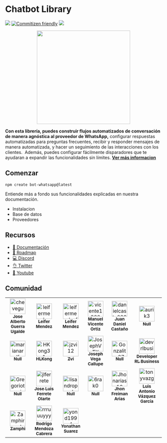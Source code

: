 # Chatbot Library
![](https://img.shields.io/npm/v/@bot-whatsapp/bot?color=%2300c200&label=%40bot-whatsapp)
[![Commitizen friendly](https://img.shields.io/badge/commitizen-friendly-brightgreen.svg)](http://commitizen.github.io/cz-cli/)
[![](https://img.shields.io/discord/915193197645402142?logo=discord)](https://link.codigoencasa.com/DISCORD)

<p align="center">
  <img width="300" src="https://i.imgur.com/Oauef6t.png">
</p>


**Con esta librería, puedes construir flujos automatizados de conversación de manera agnóstica al proveedor de WhatsApp,** configurar respuestas automatizadas para preguntas frecuentes, recibir y responder mensajes de manera automatizada, y hacer un seguimiento de las interacciones con los clientes.  Además, puedes configurar fácilmente disparadores que te ayudaran a expandir las funcionalidades sin límites. **[Ver más informacion](https://bot-whatsapp.netlify.app/)**

## Comenzar

```
npm create bot-whatsapp@latest
```

Entiende más a fondo sus funcionalidades explicadas en nuestra documentación.

- Instalacion
- Base de datos
- Proveedores

## Recursos
- [📄 Documentación](https://bot-whatsapp.netlify.app/)
- [🚀 Roadmap](https://github.com/orgs/codigoencasa/projects/1)
- [💻 Discord](https://link.codigoencasa.com/DISCORD)
- [👌 Twitter](https://twitter.com/leifermendez)
- [🎥 Youtube](https://www.youtube.com/watch?v=5lEMCeWEJ8o&list=PL_WGMLcL4jzWPhdhcUyhbFU6bC0oJd2BR)

## Comunidad
<!-- readme: collaborators,contributors -start -->
<table>
<tr>
    <td align="center">
        <a href="https://github.com/cheveguerra">
            <img src="https://avatars.githubusercontent.com/u/5891114?v=4" width="50;" alt="cheveguerra"/>
            <br />
            <sub><b>Jose Alberto Guerra Ugalde</b></sub>
        </a>
    </td>
    <td align="center">
        <a href="https://github.com/leifermendez">
            <img src="https://avatars.githubusercontent.com/u/15802366?v=4" width="50;" alt="leifermendez"/>
            <br />
            <sub><b>Leifer Mendez</b></sub>
        </a>
    </td>
    <td align="center">
        <a href="https://github.com/leifermendezfroged">
            <img src="https://avatars.githubusercontent.com/u/97020486?v=4" width="50;" alt="leifermendezfroged"/>
            <br />
            <sub><b>Leifer Mendez</b></sub>
        </a>
    </td>
    <td align="center">
        <a href="https://github.com/vicente1992">
            <img src="https://avatars.githubusercontent.com/u/57806030?v=4" width="50;" alt="vicente1992"/>
            <br />
            <sub><b>Manuel Vicente Ortiz</b></sub>
        </a>
    </td>
    <td align="center">
        <a href="https://github.com/danielcasta0398">
            <img src="https://avatars.githubusercontent.com/u/98791147?v=4" width="50;" alt="danielcasta0398"/>
            <br />
            <sub><b>Juan Daniel Castaño</b></sub>
        </a>
    </td>
    <td align="center">
        <a href="https://github.com/aurik3">
            <img src="https://avatars.githubusercontent.com/u/37228512?v=4" width="50;" alt="aurik3"/>
            <br />
            <sub><b>Null</b></sub>
        </a>
    </td></tr>
<tr>
    <td align="center">
        <a href="https://github.com/marianarolfo">
            <img src="https://avatars.githubusercontent.com/u/68322254?v=4" width="50;" alt="marianarolfo"/>
            <br />
            <sub><b>Null</b></sub>
        </a>
    </td>
    <td align="center">
        <a href="https://github.com/HKong31">
            <img src="https://avatars.githubusercontent.com/u/113340082?v=4" width="50;" alt="HKong31"/>
            <br />
            <sub><b>HLKong</b></sub>
        </a>
    </td>
    <td align="center">
        <a href="https://github.com/jzvi12">
            <img src="https://avatars.githubusercontent.com/u/10729787?v=4" width="50;" alt="jzvi12"/>
            <br />
            <sub><b>Zvi</b></sub>
        </a>
    </td>
    <td align="center">
        <a href="https://github.com/JosephVTX">
            <img src="https://avatars.githubusercontent.com/u/91026290?v=4" width="50;" alt="JosephVTX"/>
            <br />
            <sub><b>Joseph Vega Callupe</b></sub>
        </a>
    </td>
    <td align="center">
        <a href="https://github.com/Gonzalito87">
            <img src="https://avatars.githubusercontent.com/u/100331586?v=4" width="50;" alt="Gonzalito87"/>
            <br />
            <sub><b>Null</b></sub>
        </a>
    </td>
    <td align="center">
        <a href="https://github.com/devrlbusiness">
            <img src="https://avatars.githubusercontent.com/u/66280283?v=4" width="50;" alt="devrlbusiness"/>
            <br />
            <sub><b>Developer RL Business</b></sub>
        </a>
    </td></tr>
<tr>
    <td align="center">
        <a href="https://github.com/Gregoriotecnico">
            <img src="https://avatars.githubusercontent.com/u/118696506?v=4" width="50;" alt="Gregoriotecnico"/>
            <br />
            <sub><b>Null</b></sub>
        </a>
    </td>
    <td align="center">
        <a href="https://github.com/jlferrete">
            <img src="https://avatars.githubusercontent.com/u/36698913?v=4" width="50;" alt="jlferrete"/>
            <br />
            <sub><b>Jose Luis Ferrete Olarte</b></sub>
        </a>
    </td>
    <td align="center">
        <a href="https://github.com/lisandroprada">
            <img src="https://avatars.githubusercontent.com/u/7232326?v=4" width="50;" alt="lisandroprada"/>
            <br />
            <sub><b>Null</b></sub>
        </a>
    </td>
    <td align="center">
        <a href="https://github.com/6rak0">
            <img src="https://avatars.githubusercontent.com/u/12260031?v=4" width="50;" alt="6rak0"/>
            <br />
            <sub><b>Null</b></sub>
        </a>
    </td>
    <td align="center">
        <a href="https://github.com/Jhonarias13">
            <img src="https://avatars.githubusercontent.com/u/19483021?v=4" width="50;" alt="Jhonarias13"/>
            <br />
            <sub><b>Jhon Freiman Arias</b></sub>
        </a>
    </td>
    <td align="center">
        <a href="https://github.com/tonyvazgar">
            <img src="https://avatars.githubusercontent.com/u/21047090?v=4" width="50;" alt="tonyvazgar"/>
            <br />
            <sub><b>Luis Antonio Vázquez García</b></sub>
        </a>
    </td></tr>
<tr>
    <td align="center">
        <a href="https://github.com/Zamphiropolos">
            <img src="https://avatars.githubusercontent.com/u/40876040?v=4" width="50;" alt="Zamphiropolos"/>
            <br />
            <sub><b>Zamphi</b></sub>
        </a>
    </td>
    <td align="center">
        <a href="https://github.com/rrruuuyyy">
            <img src="https://avatars.githubusercontent.com/u/33061671?v=4" width="50;" alt="rrruuuyyy"/>
            <br />
            <sub><b>Rodrigo Mendoza Cabrera</b></sub>
        </a>
    </td>
    <td align="center">
        <a href="https://github.com/yond1994">
            <img src="https://avatars.githubusercontent.com/u/47557263?v=4" width="50;" alt="yond1994"/>
            <br />
            <sub><b>Yonathan Suarez</b></sub>
        </a>
    </td></tr>
</table>
<!-- readme: collaborators,contributors -end -->


